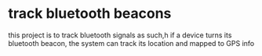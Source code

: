 # track bluetooth beacons
this project is to track bluetooth signals as such,h if a device turns its bluetooth beacon, the system can track its location and mapped to GPS info
